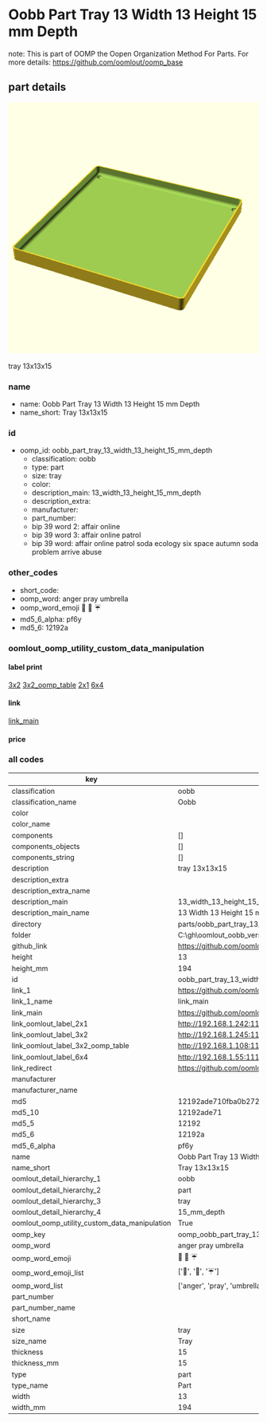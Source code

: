 # Oobb Part Tray 13 Width 13 Height 15 mm Depth  

note: This is part of OOMP the Oopen Organization Method For Parts. For more details: https://github.com/oomlout/oomp_base

##  part details
  

[![](3dpr.png)](3dpr.png)

tray 13x13x15



### name
* name: Oobb Part Tray 13 Width 13 Height 15 mm Depth
* name_short: Tray 13x13x15 
### id
* oomp_id: oobb_part_tray_13_width_13_height_15_mm_depth
  * classification: oobb
  * type: part
  * size: tray
  * color: 
  * description_main: 13_width_13_height_15_mm_depth
  * description_extra: 
  * manufacturer: 
  * part_number: 
  * bip 39 word 2: affair online
  * bip 39 word 3: affair online patrol
  * bip 39 word: affair online patrol soda ecology six space autumn soda problem arrive abuse

### other_codes
* short_code: 
* oomp_word: anger pray umbrella
* oomp_word_emoji :anger: :pray: :umbrella:
* md5_6_alpha: pf6y
* md5_6: 12192a






### oomlout_oomp_utility_custom_data_manipulation
#### label print
[3x2](http://192.168.1.245:1112/?label=oomp%20pf6y)
[3x2_oomp_table](http://192.168.1.108:1112/?label=oomp%20pf6y)
[2x1](http://192.168.1.242:1112/?label=oomp%20pf6y)
[6x4](http://192.168.1.55:1112/?label=oomp%20pf6y)    

#### link

[link_main](https://github.com/oomlout/oomlout_oobb_version_4_generated_parts/tree/main/navigation_oomp/oobb/part/tray/13_width_13_height_15_mm_depth/part)                              

#### price







### all codes 
| key | value |  
| --- | --- |  
| classification | oobb |  
| classification_name | Oobb |  
| color |  |  
| color_name |  |  
| components | [] |  
| components_objects | [] |  
| components_string | [] |  
| description | tray 13x13x15 |  
| description_extra |  |  
| description_extra_name |  |  
| description_main | 13_width_13_height_15_mm_depth |  
| description_main_name | 13 Width 13 Height 15 mm Depth |  
| directory | parts/oobb_part_tray_13_width_13_height_15_mm_depth |  
| folder | C:\gh\oomlout_oobb_version_4_generated_parts\parts\oobb_part_tray_13_width_13_height_15_mm_depth |  
| github_link | https://github.com/oomlout/oomlout_oomp_part_src/tree/main/parts/oobb_part_tray_13_width_13_height_15_mm_depth |  
| height | 13 |  
| height_mm | 194 |  
| id | oobb_part_tray_13_width_13_height_15_mm_depth |  
| link_1 | https://github.com/oomlout/oomlout_oobb_version_4_generated_parts/tree/main/navigation_oomp/oobb/part/tray/13_width_13_height_15_mm_depth/part |  
| link_1_name | link_main |  
| link_main | https://github.com/oomlout/oomlout_oobb_version_4_generated_parts/tree/main/navigation_oomp/oobb/part/tray/13_width_13_height_15_mm_depth/part |  
| link_oomlout_label_2x1 | http://192.168.1.242:1112/?label=oomp%20pf6y |  
| link_oomlout_label_3x2 | http://192.168.1.245:1112/?label=oomp%20pf6y |  
| link_oomlout_label_3x2_oomp_table | http://192.168.1.108:1112/?label=oomp%20pf6y |  
| link_oomlout_label_6x4 | http://192.168.1.55:1112/?label=oomp%20pf6y |  
| link_redirect | https://github.com/oomlout/oomlout_oobb_version_4_generated_parts/tree/main/parts/oobb_tray_13_13_15 |  
| manufacturer |  |  
| manufacturer_name |  |  
| md5 | 12192ade710fba0b27230ce34266b822 |  
| md5_10 | 12192ade71 |  
| md5_5 | 12192 |  
| md5_6 | 12192a |  
| md5_6_alpha | pf6y |  
| name | Oobb Part Tray 13 Width 13 Height 15 mm Depth |  
| name_short | Tray 13x13x15  |  
| oomlout_detail_hierarchy_1 | oobb |  
| oomlout_detail_hierarchy_2 | part |  
| oomlout_detail_hierarchy_3 | tray |  
| oomlout_detail_hierarchy_4 | 15_mm_depth |  
| oomlout_oomp_utility_custom_data_manipulation | True |  
| oomp_key | oomp_oobb_part_tray_13_width_13_height_15_mm_depth |  
| oomp_word | anger pray umbrella |  
| oomp_word_emoji | :anger: :pray: :umbrella: |  
| oomp_word_emoji_list | [':anger:', ':pray:', ':umbrella:'] |  
| oomp_word_list | ['anger', 'pray', 'umbrella'] |  
| part_number |  |  
| part_number_name |  |  
| short_name |  |  
| size | tray |  
| size_name | Tray |  
| thickness | 15 |  
| thickness_mm | 15 |  
| type | part |  
| type_name | Part |  
| width | 13 |  
| width_mm | 194 |  
